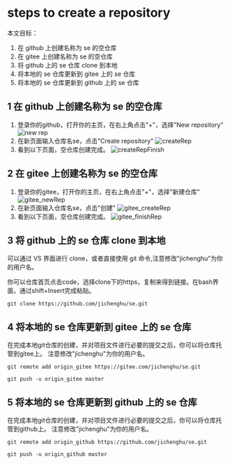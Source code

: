 # steps to create a repository

本文目标：
1. 在 github 上创建名称为 se 的空仓库
2. 在 gitee 上创建名称为 se 的空仓库
3. 将 github 上的 se 仓库 clone 到本地
4. 将本地的 se 仓库更新到 gitee 上的 se 仓库
5. 将本地的 se 仓库更新到 github 上的 se 仓库

## 1 在 github 上创建名称为 se 的空仓库
1. 登录你的github，打开你的主页，在右上角点击"+"，选择"New repository"
![new rep](https://gitee.com/lpdink/win-principle-2020/raw/master/git/images/newRep.png)
2. 在新页面输入仓库名se，点击"Create repository"
![createRep](https://gitee.com/lpdink/win-principle-2020/raw/master/git/images/createRep.png)
3. 看到以下页面，空仓库创建完成。
![createRepFinish](https://gitee.com/lpdink/win-principle-2020/raw/master/git/images/createRepFinish.png)
## 2 在 gitee 上创建名称为 se 的空仓库
1. 登录你的gitee，打开你的主页，在右上角点击"+"，选择"新建仓库"
![gitee_newRep](https://gitee.com/lpdink/win-principle-2020/raw/master/git/images/gitee_newRep.png)
2. 在新页面输入仓库名se，点击"创建"
![gitee_createRep](https://gitee.com/lpdink/win-principle-2020/raw/master/git/images/gitee_createRep.png)
3. 看到以下页面，空仓库创建完成。
![gitee_finishRep](https://gitee.com/lpdink/win-principle-2020/raw/master/git/images/gitee_finishRep.png)
## 3 将 github 上的 se 仓库 clone 到本地

可以通过 VS 界面进行 clone，或者直接使用 git 命令,注意修改"jichenghu"为你的用户名。

你可以仓库首页点击code，选择clone下的https，复制来得到链接。在bash界面，通过shift+Insert完成粘贴。

```git
git clone https://github.com/jichenghu/se.git
```

## 4 将本地的 se 仓库更新到 gitee 上的 se 仓库
在完成本地git仓库的创建，并对项目文件进行必要的提交之后，你可以将仓库托管到gitee上。
注意修改"jichenghu"为你的用户名。

```git
git remote add origin_gitee https://gitee.com/jichenghu/se.git

git push -u origin_gitee master

```
## 5 将本地的 se 仓库更新到 github 上的 se 仓库
在完成本地git仓库的创建，并对项目文件进行必要的提交之后，你可以将仓库托管到github上。
注意修改"jichenghu"为你的用户名。

```git
git remote add origin_github https://github.com/jichenghu/se.git

git push -u origin_github master

```




